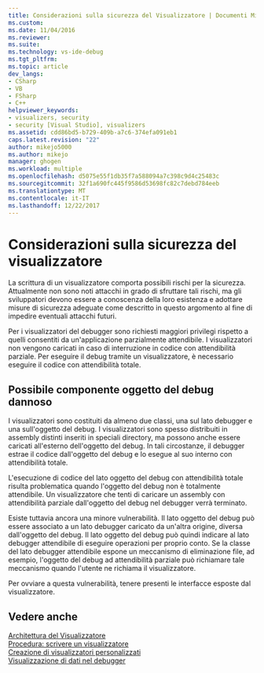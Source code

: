 ```yaml
---
title: Considerazioni sulla sicurezza del Visualizzatore | Documenti Microsoft
ms.custom: 
ms.date: 11/04/2016
ms.reviewer: 
ms.suite: 
ms.technology: vs-ide-debug
ms.tgt_pltfrm: 
ms.topic: article
dev_langs:
- CSharp
- VB
- FSharp
- C++
helpviewer_keywords:
- visualizers, security
- security [Visual Studio], visualizers
ms.assetid: cdd86bd5-b729-409b-a7c6-374efa091eb1
caps.latest.revision: "22"
author: mikejo5000
ms.author: mikejo
manager: ghogen
ms.workload: multiple
ms.openlocfilehash: d5075e55f1db35f7a588094a7c398c9d4c25483c
ms.sourcegitcommit: 32f1a690fc445f9586d53698fc82c7debd784eeb
ms.translationtype: MT
ms.contentlocale: it-IT
ms.lasthandoff: 12/22/2017
---
```

# <a name="visualizer-security-considerations"></a>Considerazioni sulla sicurezza del visualizzatore
La scrittura di un visualizzatore comporta possibili rischi per la sicurezza. Attualmente non sono noti attacchi in grado di sfruttare tali rischi, ma gli sviluppatori devono essere a conoscenza della loro esistenza e adottare misure di sicurezza adeguate come descritto in questo argomento al fine di impedire eventuali attacchi futuri.  
  
 Per i visualizzatori del debugger sono richiesti maggiori privilegi rispetto a quelli consentiti da un'applicazione parzialmente attendibile. I visualizzatori non vengono caricati in caso di interruzione in codice con attendibilità parziale. Per eseguire il debug tramite un visualizzatore, è necessario eseguire il codice con attendibilità totale.  
  
## <a name="possible-malicious-debuggee-component"></a>Possibile componente oggetto del debug dannoso  
 I visualizzatori sono costituiti da almeno due classi, una sul lato debugger e una sull'oggetto del debug. I visualizzatori sono spesso distribuiti in assembly distinti inseriti in speciali directory, ma possono anche essere caricati all'esterno dell'oggetto del debug. In tali circostanze, il debugger estrae il codice dall'oggetto del debug e lo esegue al suo interno con attendibilità totale.  
  
 L'esecuzione di codice del lato oggetto del debug con attendibilità totale risulta problematica quando l'oggetto del debug non è totalmente attendibile. Un visualizzatore che tenti di caricare un assembly con attendibilità parziale dall'oggetto del debug nel debugger verrà terminato.  
  
 Esiste tuttavia ancora una minore vulnerabilità. Il lato oggetto del debug può essere associato a un lato debugger caricato da un'altra origine, diversa dall'oggetto del debug. Il lato oggetto del debug può quindi indicare al lato debugger attendibile di eseguire operazioni per proprio conto. Se la classe del lato debugger attendibile espone un meccanismo di eliminazione file, ad esempio, l'oggetto del debug ad attendibilità parziale può richiamare tale meccanismo quando l'utente ne richiama il visualizzatore.  
  
 Per ovviare a questa vulnerabilità, tenere presenti le interfacce esposte dal visualizzatore.  
  
## <a name="see-also"></a>Vedere anche  
 [Architettura del Visualizzatore](../debugger/visualizer-architecture.md)   
 [Procedura: scrivere un visualizzatore](../debugger/how-to-write-a-visualizer.md)   
 [Creazione di visualizzatori personalizzati](../debugger/create-custom-visualizers-of-data.md)   
 [Visualizzazione di dati nel debugger](../debugger/viewing-data-in-the-debugger.md)